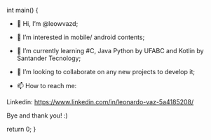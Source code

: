 int main()  {

- 👋 Hi, I’m @leowvazd;

- 👀 I’m interested in mobile/ android contents;

- 🌱 I’m currently learning #C, Java Python by UFABC and Kotlin by Santander Tecnology;

- 💞️ I’m looking to collaborate on any new projects to develop it;

- 📫 How to reach me:

Linkedin: https://www.linkedin.com/in/leonardo-vaz-5a4185208/

Bye and thank you! :)

return 0;
}
